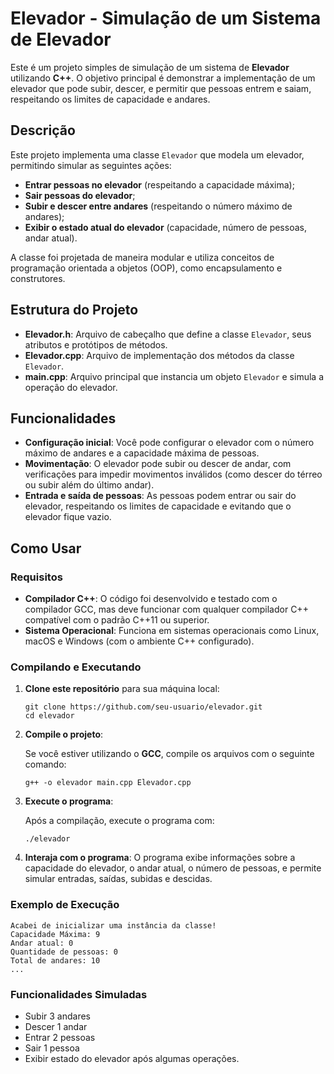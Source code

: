 # Elevador - Simulação de um Sistema de Elevador

Este é um projeto simples de simulação de um sistema de **Elevador** utilizando **C++**. O objetivo principal é demonstrar a implementação de um elevador que pode subir, descer, e permitir que pessoas entrem e saiam, respeitando os limites de capacidade e andares.

## Descrição

Este projeto implementa uma classe `Elevador` que modela um elevador, permitindo simular as seguintes ações:

- **Entrar pessoas no elevador** (respeitando a capacidade máxima);
- **Sair pessoas do elevador**;
- **Subir e descer entre andares** (respeitando o número máximo de andares);
- **Exibir o estado atual do elevador** (capacidade, número de pessoas, andar atual).

A classe foi projetada de maneira modular e utiliza conceitos de programação orientada a objetos (OOP), como encapsulamento e construtores.

## Estrutura do Projeto

- **Elevador.h**: Arquivo de cabeçalho que define a classe `Elevador`, seus atributos e protótipos de métodos.
- **Elevador.cpp**: Arquivo de implementação dos métodos da classe `Elevador`.
- **main.cpp**: Arquivo principal que instancia um objeto `Elevador` e simula a operação do elevador.

## Funcionalidades

- **Configuração inicial**: Você pode configurar o elevador com o número máximo de andares e a capacidade máxima de pessoas.
- **Movimentação**: O elevador pode subir ou descer de andar, com verificações para impedir movimentos inválidos (como descer do térreo ou subir além do último andar).
- **Entrada e saída de pessoas**: As pessoas podem entrar ou sair do elevador, respeitando os limites de capacidade e evitando que o elevador fique vazio.

## Como Usar

### Requisitos

- **Compilador C++**: O código foi desenvolvido e testado com o compilador GCC, mas deve funcionar com qualquer compilador C++ compatível com o padrão C++11 ou superior.
- **Sistema Operacional**: Funciona em sistemas operacionais como Linux, macOS e Windows (com o ambiente C++ configurado).

### Compilando e Executando

1. **Clone este repositório** para sua máquina local:

   ```
   git clone https://github.com/seu-usuario/elevador.git
   cd elevador
   ```

2. **Compile o projeto**:

   Se você estiver utilizando o **GCC**, compile os arquivos com o seguinte comando:

   ```
   g++ -o elevador main.cpp Elevador.cpp
   ```

3. **Execute o programa**:

   Após a compilação, execute o programa com:

   ```
   ./elevador
   ```

4. **Interaja com o programa**: O programa exibe informações sobre a capacidade do elevador, o andar atual, o número de pessoas, e permite simular entradas, saídas, subidas e descidas.

### Exemplo de Execução

```
Acabei de inicializar uma instância da classe!
Capacidade Máxima: 9
Andar atual: 0
Quantidade de pessoas: 0
Total de andares: 10
...
```

### Funcionalidades Simuladas

- Subir 3 andares
- Descer 1 andar
- Entrar 2 pessoas
- Sair 1 pessoa
- Exibir estado do elevador após algumas operações.
